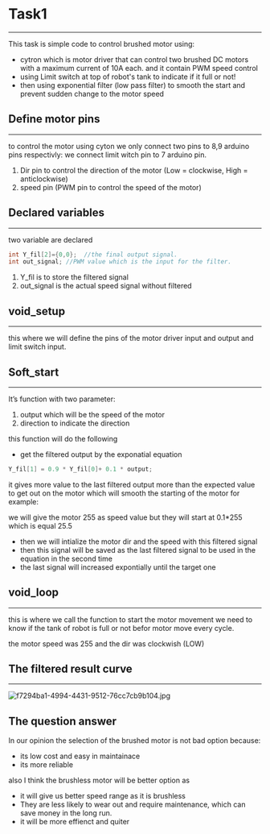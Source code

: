# Task1

---

This task is simple code to control brushed motor using:

- cytron which is motor driver that can control two brushed DC motors with a maximum current of 10A each. and it contain PWM speed control
- using Limit switch at top of robot's tank to indicate if it full or not!
- then using exponential filter (low pass filter) to smooth the start and prevent sudden change to the motor speed

## Define motor pins

---

to control the motor using cyton we only connect two pins to 8,9 arduino pins respectivly:
we connect limit witch pin to 7 arduino pin.

1. Dir pin to control the direction of the motor (Low = clockwise, High = anticlockwise)
2. speed pin (PWM pin to control the speed of the motor)

## Declared variables

---

two variable are declared

```cpp
int Y_fil[2]={0,0};  //the final output signal.
int out_signal; //PWM value which is the input for the filter.
```

1. Y_fil is to store the filtered signal
2. out_signal is the actual speed signal without filtered

## void_setup

---

this where we will define the pins of the motor driver input and output and limit switch input.

## Soft_start

---

It’s function with two parameter:

1. output which will be the speed of the motor
2. direction to indicate the direction 

this function will do the following

- get the filtered output by the exponatial equation

```cpp
Y_fil[1] = 0.9 * Y_fil[0]+ 0.1 * output;
```

it gives more value to the last filtered output more than the expected value to get out on the motor which will smooth the starting of the motor for example:

we will give the motor 255 as speed value but they will start at 0.1*255 which is equal 25.5

- then we will intialize the motor dir and the speed with this filtered signal
- then this signal will be saved as the last filtered signal to be used in the equation in the second time
- the last signal will increased expontially until the target one

## void_loop

---

this is where we call the function to start the motor movement
we need to know if the tank of robot is full or not befor motor move every cycle.

the motor speed was 255 and the dir was clockwish (LOW)

## The filtered result curve

---

![f7294ba1-4994-4431-9512-76cc7cb9b104.jpg](Task1%201fb1991e09c44678b8f8f876a938f3a6/f7294ba1-4994-4431-9512-76cc7cb9b104.jpg)

## The question answer

In our opinion the selection of the brushed motor is not bad option because:

- its low cost and easy in maintainace
- its more reliable

also I think the brushless motor will be better option as

- it will give us better speed range as it is brushless
- They are less likely to wear out and require maintenance, which can save money in the long run.
- it will be more effienct and quiter
